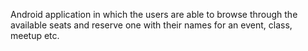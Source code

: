 Android application in which the users are able to browse through the available seats and reserve one with their names for an event, class, meetup etc.
